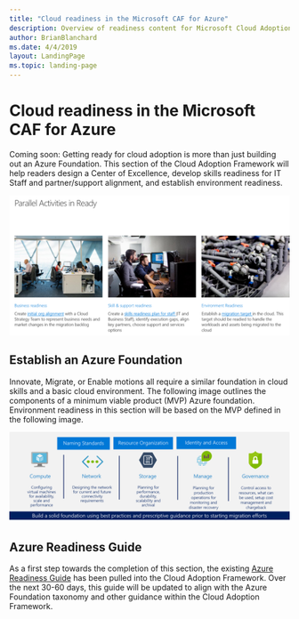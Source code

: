 ```yaml
---
title: "Cloud readiness in the Microsoft CAF for Azure"
description: Overview of readiness content for Microsoft Cloud Adoption Framework for Azure
author: BrianBlanchard
ms.date: 4/4/2019
layout: LandingPage
ms.topic: landing-page
---
```


# Cloud readiness in the Microsoft CAF for Azure

Coming soon: Getting ready for cloud adoption is more than just building out an Azure Foundation. This section of the Cloud Adoption Framework will help readers design a Center of Excellence, develop skills readiness for IT Staff and partner/support alignment, and establish environment readiness.

![Overview of the Ready section of CAF](../_images/ready/overview.png)

## Establish an Azure Foundation

Innovate, Migrate, or Enable motions all require a similar foundation in cloud skills and a basic cloud environment. The following image outlines the components of a minimum viable product (MVP) Azure foundation. Environment readiness in this section will be based on the MVP defined in the following image.

![Azure foundation](../_images/ready/AzureFoundation.png)

## Azure Readiness Guide

As a first step towards the completion of this section, the existing [Azure Readiness Guide](./azure-readiness-guide/index.md) has been pulled into the Cloud Adoption Framework. Over the next 30-60 days, this guide will be updated to align with the Azure Foundation taxonomy and other guidance within the Cloud Adoption Framework.